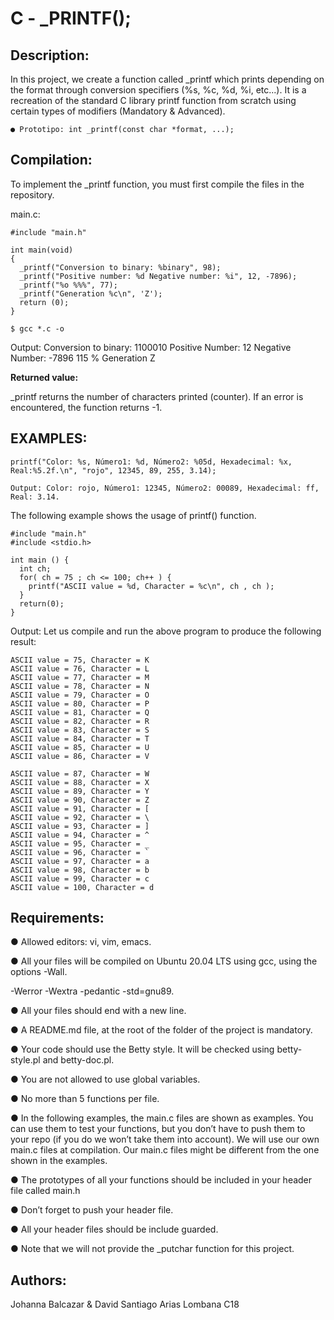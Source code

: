 # C - _PRINTF();

## Description:

In this project, we create a function called _printf which prints depending on
the format through conversion specifiers (%s, %c, %d, %i, etc...). It is a
recreation of the standard C library printf function from scratch using certain
types of modifiers (Mandatory & Advanced).

    ● Prototipo: int _printf(const char *format, ...);

## Compilation:

To implement the _printf function, you must first compile the files in the
repository.

  main.c:
  
    #include "main.h"
    
    int main(void)
    {
      _printf("Conversion to binary: %binary", 98);
      _printf("Positive number: %d Negative number: %i", 12, -7896);
      _printf("%o %%%", 77);
      _printf("Generation %c\n", 'Z');
      return (0);
    }
  
    $ gcc *.c -o
  
  Output:
    Conversion to binary: 1100010
    Positive Number: 12 Negative Number: -7896
    115 %
    Generation Z

**Returned value:**

_printf returns the number of characters printed (counter). If an error
is encountered, the function returns -1.

## EXAMPLES:

    printf("Color: %s, Número1: %d, Número2: %05d, Hexadecimal: %x, Real:%5.2f.\n", "rojo", 12345, 89, 255, 3.14);

    Output: Color: rojo, Número1: 12345, Número2: 00089, Hexadecimal: ff, Real: 3.14.

The following example shows the usage of printf() function.

    #include "main.h"
    #include <stdio.h>
    
    int main () {
      int ch;
      for( ch = 75 ; ch <= 100; ch++ ) {
        printf("ASCII value = %d, Character = %c\n", ch , ch );
      }
      return(0);
    }
  
  
Output: Let us compile and run the above program to produce the following result:

    ASCII value = 75, Character = K
    ASCII value = 76, Character = L
    ASCII value = 77, Character = M
    ASCII value = 78, Character = N
    ASCII value = 79, Character = O
    ASCII value = 80, Character = P
    ASCII value = 81, Character = Q
    ASCII value = 82, Character = R
    ASCII value = 83, Character = S
    ASCII value = 84, Character = T
    ASCII value = 85, Character = U
    ASCII value = 86, Character = V

    ASCII value = 87, Character = W
    ASCII value = 88, Character = X
    ASCII value = 89, Character = Y
    ASCII value = 90, Character = Z
    ASCII value = 91, Character = [
    ASCII value = 92, Character = \
    ASCII value = 93, Character = ]
    ASCII value = 94, Character = ^
    ASCII value = 95, Character = _
    ASCII value = 96, Character = `
    ASCII value = 97, Character = a
    ASCII value = 98, Character = b
    ASCII value = 99, Character = c
    ASCII value = 100, Character = d
    
## Requirements:

  ● Allowed editors: vi, vim, emacs.
  
  ● All your files will be compiled on Ubuntu 20.04 LTS using gcc, using the options -Wall.
  
  -Werror -Wextra -pedantic -std=gnu89.
  
  ● All your files should end with a new line.
  
  ● A README.md file, at the root of the folder of the project is mandatory.
  
  ● Your code should use the Betty style. It will be checked using betty-style.pl and betty-doc.pl.
  
  ● You are not allowed to use global variables.
  
  ● No more than 5 functions per file.
  
  ● In the following examples, the main.c files are shown as examples. You can use them to test your functions, but you don’t have to push them to your repo (if you do we won’t take them into account). We will use our own main.c files at compilation. Our main.c files might be different from the one shown in the examples.
  
  ● The prototypes of all your functions should be included in your header file called main.h
  
  ● Don’t forget to push your header file.
  
  ● All your header files should be include guarded.
  
  ● Note that we will not provide the _putchar function for this project.

## Authors:

Johanna Balcazar & David Santiago Arias Lombana C18
